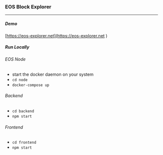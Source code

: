 ### EOS Block Explorer

---

##### Demo
[https://eos-explorer.net](https://eos-explorer.net )


##### Run Locally
###### EOS Node
* start the docker daemon on your system
* `cd node`
* `docker-compose up`

###### Backend
* `cd backend`
* `npm start`

###### Frontend
* `cd frontend`
* `npm start`

